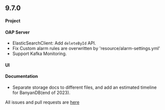 ## 9.7.0

#### Project


#### OAP Server

* ElasticSearchClient: Add `deleteById` API.
* Fix Custom alarm rules are overwritten by 'resource/alarm-settings.yml'
* Support Kafka Monitoring.

#### UI



#### Documentation

* Separate storage docs to different files, and add an estimated timeline for BanyanDB(end of 2023). 


All issues and pull requests are [here](https://github.com/apache/skywalking/milestone/193?closed=1)
